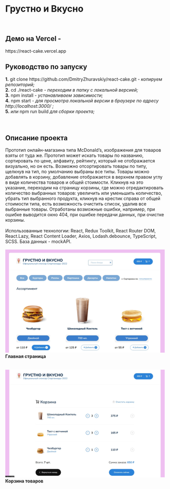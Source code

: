 <h1><b>Грустно и Вкусно</b></h1>
<br />
<h2><b>Демо на Vercel - </b></h2><p> https://react-cake.vercel.app </p>

<h2><b>Руководство по запуску</b></h2>
<b>1.</b> git clone https://github.com/DmitryZhuravskiy/react-cake.git <i> - копируем репозиторий;</i><br />
<b>2.</b> cd ./react-cake <i>- переходим в папку с локальной версией;</i><br />
<b>3.</b> npm install <i>- устанавливаем зависимости;</i><br />
<b>4.</b> npm start <i>- для просмотра локальной версии в браузере по адресу http://localhost:3000/ ;</i><br />
<b>5.</b> <i>или</i> npm run build <i> для сборки проекта;</i><br />
<br /><br />
<h2><b>Описание проекта</b></h2>
Прототип онлайн-магазина типа McDonald’s, изображения для товаров взяты от туда же. Прототип может искать товары по названию, сортировать по цене, алфавиту, рейтингу, который не отображается визуально, но он есть. Возможно отсортировать товары по типу, щелкнув на тип, по умолчанию выбраны все типы. Товары можно добавлять в корзину, добавление отображается в верхнем правом углу в виде количества товаров и общей стоимости. Кликнув на это указание, переходим на страницу корзины, где можно отредактировать количество выбранных товаров: увеличить или уменьшить количество, убрать тип выбранного продукта, кликнув на крестик справа от общей стоимости типа, есть возможность очистить список, удалив все выбранные товары. Отработаны возможные ошибки, например, при ошибке выводится окно 404, при ошибке передачи данных, при очистке корзины.
<br></br>
Использованные технологии: React, Redux Toolkit, React Router DOM, React.Lazy, React Content Loader, Axios, Lodash.debounce,  TypeScript, SCSS. База данных - mockAPI.
<br /><br />
<img src="https://github.com/DmitryZhuravskiy/react-cake/raw/pictures/images/main.jpg "/>
<b>Главная страница</b>
<br /><br /><br />

<img src="https://github.com/DmitryZhuravskiy/react-cake/raw/pictures/images/cart.jpg "/>
<b>Корзина товаров</b>
<br />

